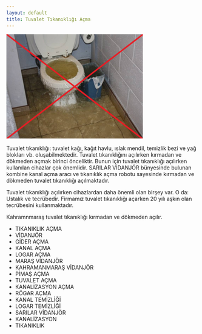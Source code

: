 ```yaml
---
layout: default
title: Tuvalet Tıkanıklığı Açma
---
```


<div class="single-details" markdown="1">

<img class="alighn-left" src="img/service/service1.jpg">

  Tuvalet tıkanıklığı: tuvalet kağı, kağıt havlu, ıslak mendil, temizlik bezi ve yağ blokları vb. oluşabilmektedir. Tuvalet tıkanıklığını açılırken kırmadan ve dökmeden açmak birinci önceliktir. Bunun için tuvalet tıkanıklığı açılırken kullanılan cihazlar çok önemlidir. SARILAR VİDANJÖR bünyesinde bulunan kombine kanal açma aracı ve tıkanıklık açma robotu sayesinde kırmadan ve dökmeden tuvalet tıkanıklığı açılmaktadır.

  Tuvalet tıkanıklığı açılırken cihazlardan daha önemli olan birşey var. O da: Ustalık ve tecrübedir. Firmamız tuvalet tıkanıklığı açarken 20 yılı aşkın olan tecrübesini kullanmaktadır.

Kahramnmaraş tuvalet tıkanıklığı kırmadan ve dökmeden açılır.


*   TIKANIKLIK AÇMA
*   VİDANJÖR
*   GİDER AÇMA
*   KANAL AÇMA
*   LOGAR AÇMA
*   MARAŞ VİDANJÖR
*   KAHRAMANMARAŞ VİDANJÖR
*   PİMAŞ AÇMA
*   TUVALET AÇMA
*   KANALİZASYON AÇMA
*   RÖGAR AÇMA
*   KANAL TEMİZLİĞİ
*   LOGAR TEMİZLİĞİ
*   SARILAR VİDANJÖR
*   KANALİZASYON 
*   TIKANIKLIK

</div>
